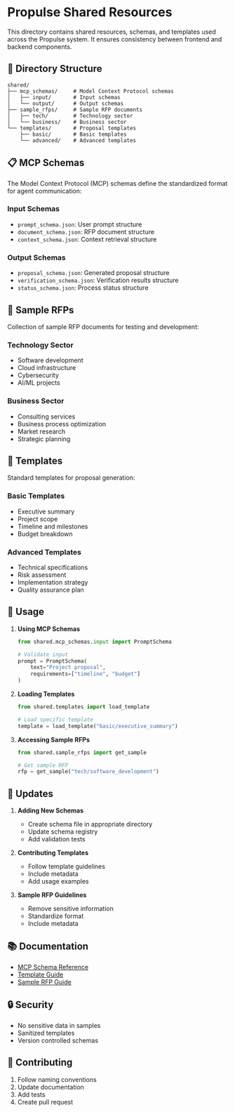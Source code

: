 # Propulse Shared Resources

This directory contains shared resources, schemas, and templates used across the Propulse system. It ensures consistency between frontend and backend components.

## 📁 Directory Structure

```
shared/
├── mcp_schemas/     # Model Context Protocol schemas
│   ├── input/       # Input schemas
│   └── output/      # Output schemas
├── sample_rfps/     # Sample RFP documents
│   ├── tech/        # Technology sector
│   └── business/    # Business sector
└── templates/       # Proposal templates
    ├── basic/       # Basic templates
    └── advanced/    # Advanced templates
```

## 📋 MCP Schemas

The Model Context Protocol (MCP) schemas define the standardized format for agent communication:

### Input Schemas
- `prompt_schema.json`: User prompt structure
- `document_schema.json`: RFP document structure
- `context_schema.json`: Context retrieval structure

### Output Schemas
- `proposal_schema.json`: Generated proposal structure
- `verification_schema.json`: Verification results structure
- `status_schema.json`: Process status structure

## 📄 Sample RFPs

Collection of sample RFP documents for testing and development:

### Technology Sector
- Software development
- Cloud infrastructure
- Cybersecurity
- AI/ML projects

### Business Sector
- Consulting services
- Business process optimization
- Market research
- Strategic planning

## 📝 Templates

Standard templates for proposal generation:

### Basic Templates
- Executive summary
- Project scope
- Timeline and milestones
- Budget breakdown

### Advanced Templates
- Technical specifications
- Risk assessment
- Implementation strategy
- Quality assurance plan

## 🔧 Usage

1. **Using MCP Schemas**
   ```python
   from shared.mcp_schemas.input import PromptSchema
   
   # Validate input
   prompt = PromptSchema(
       text="Project proposal",
       requirements=["timeline", "budget"]
   )
   ```

2. **Loading Templates**
   ```python
   from shared.templates import load_template
   
   # Load specific template
   template = load_template("basic/executive_summary")
   ```

3. **Accessing Sample RFPs**
   ```python
   from shared.sample_rfps import get_sample
   
   # Get sample RFP
   rfp = get_sample("tech/software_development")
   ```

## 🔄 Updates

1. **Adding New Schemas**
   - Create schema file in appropriate directory
   - Update schema registry
   - Add validation tests

2. **Contributing Templates**
   - Follow template guidelines
   - Include metadata
   - Add usage examples

3. **Sample RFP Guidelines**
   - Remove sensitive information
   - Standardize format
   - Include metadata

## 📚 Documentation

- [MCP Schema Reference](docs/mcp_schemas.md)
- [Template Guide](docs/templates.md)
- [Sample RFP Guide](docs/sample_rfps.md)

## 🔒 Security

- No sensitive data in samples
- Sanitized templates
- Version controlled schemas

## 🤝 Contributing

1. Follow naming conventions
2. Update documentation
3. Add tests
4. Create pull request 